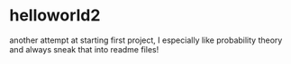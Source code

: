 # helloworld2
another attempt at starting first project,
I especially like probability theory and always sneak that into readme files!
